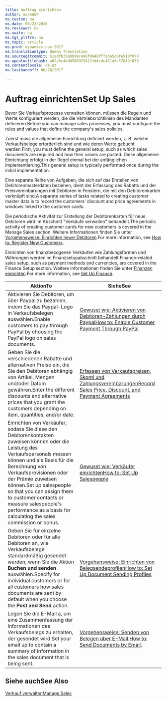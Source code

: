 ```yaml
---
title: Auftrag einrichten
author: SorenGP
ms.custom: na
ms.date: 09/22/2016
ms.reviewer: na
ms.suite: na
ms.tgt_pltfrm: na
ms.topic: article
ms-prod: dynamics-nav-2017
ms.translationtype: Human Translation
ms.sourcegitcommit: 51adfb3588099c496f0946ff71da5c6fe518f070
ms.openlocfilehash: a02a3c4dd4586925412fd4cdc451a9c57842f839
ms.contentlocale: de-at
ms.lasthandoff: 06/26/2017

---
```


# <a name="set-up-sales"></a><span data-ttu-id="ab6cf-102">Auftrag einrichten</span><span class="sxs-lookup"><span data-stu-id="ab6cf-102">Set Up Sales</span></span>

<span data-ttu-id="ab6cf-103">Bevor Sie Verkaufsprozesse verwalten können, müssen die Regeln und Werte konfiguriert werden, die die Vertriebsrichtlinien des Mandanten definieren.</span><span class="sxs-lookup"><span data-stu-id="ab6cf-103">Before you can manage sales processes, you must configure the rules and values that define the company's sales policies.</span></span>

<span data-ttu-id="ab6cf-104">Zuerst muss die allgemeine Einrichtung definiert werden, z. B. welche Verkaufsbelege erforderlich sind und wie deren Werte gebucht werden.</span><span class="sxs-lookup"><span data-stu-id="ab6cf-104">First, you must define the general setup, such as which sales documents are required and how their values are posted.</span></span> <span data-ttu-id="ab6cf-105">Diese allgemeine Einrichtung erfolgt in der Regel einmal bei der anfänglichen Implementierung.</span><span class="sxs-lookup"><span data-stu-id="ab6cf-105">This general setup is typically performed once during the initial implementation.</span></span>

<span data-ttu-id="ab6cf-106">Eine separate Reihe von Aufgaben, die sich auf das Erstellen von Debitorenmasterdaten beziehen, dient der Erfassung des Rabatts und der Preisvereinbarungen mit Debitoren in Fenstern, die mit den Debitorenkarten verknüpft sind.</span><span class="sxs-lookup"><span data-stu-id="ab6cf-106">A separate series of tasks related to creating customer master data is to record the customers' discount and price agreements in windows linked to the customer cards.</span></span>

<span data-ttu-id="ab6cf-107">Die periodische Aktivität zur Erstellung der Debitorenkarten für neue Debitoren wird im Abschnitt "Verkäufe verwalten" behandelt.</span><span class="sxs-lookup"><span data-stu-id="ab6cf-107">The periodic activity of creating customer cards for new customers is covered in the Manage Sales section.</span></span> <span data-ttu-id="ab6cf-108">Weitere Informationen finden Sie unter [Vorgehensweise: Einrichten neuer Debitoren](sales-how-register-new-customers.md).</span><span class="sxs-lookup"><span data-stu-id="ab6cf-108">For more information, see [How to: Register New Customers](sales-how-register-new-customers.md).</span></span>

<span data-ttu-id="ab6cf-109">Einrichten von finanzbezogenen Verkäufen wie Zahlungsformen und Währungen werden im Finanzsetupabschnitt behandelt.</span><span class="sxs-lookup"><span data-stu-id="ab6cf-109">Finance-related sales setup, such as payment methods and currencies, are covered in the Finance Setup section.</span></span> <span data-ttu-id="ab6cf-110">Weitere Informationen finden Sie unter [Finanzen einrichten](finance-setup-setup-finance-setup.md).</span><span class="sxs-lookup"><span data-stu-id="ab6cf-110">For more information, see [Set Up Finance](finance-setup-setup-finance-setup.md).</span></span>

|<span data-ttu-id="ab6cf-111">Aktion</span><span class="sxs-lookup"><span data-stu-id="ab6cf-111">To</span></span> |<span data-ttu-id="ab6cf-112">Siehe</span><span class="sxs-lookup"><span data-stu-id="ab6cf-112">See</span></span> |
|---|----|
|<span data-ttu-id="ab6cf-113">Aktivieren Sie Debitoren, um über Paypal zu bezahlen, indem Sie das Paypal-Logo in Verkaufsbelegen auswählen.</span><span class="sxs-lookup"><span data-stu-id="ab6cf-113">Enable customers to pay through PayPal by choosing the PayPal logo on sales documents.</span></span>|[<span data-ttu-id="ab6cf-114">Gewusst wie: Aktivieren von Debitoren-Zahlungen durch Paypal</span><span class="sxs-lookup"><span data-stu-id="ab6cf-114">How to: Enable Customer Payment Through PayPal</span></span>](sales-how-enable-customer-payments-paypal.md)|
|<span data-ttu-id="ab6cf-115">Geben Sie die verschiedenen Rabatte und alternativen Preise ein, die Sie den Debitoren abhängig von Artikel, Mengen und/oder Datum gewähren.</span><span class="sxs-lookup"><span data-stu-id="ab6cf-115">Enter the different discounts and alternative prices that you grant the customers depending on item, quantities, and/or date.</span></span>|[<span data-ttu-id="ab6cf-116">Erfassen von Verkaufspreisen, Skonti und Zahlungsvereinbarungen</span><span class="sxs-lookup"><span data-stu-id="ab6cf-116">Record Sales Price, Discount, and Payment Agreements</span></span>](sales-how-record-sales-price-discount-payment-agreements.md)|
|<span data-ttu-id="ab6cf-117">Einrichten von Verkäufer, sodass Sie diese den Debitorenkontakten zuweisen können oder die Leistung des Verkaufspersonals messen können und als Basis für die Berechnung von Verkaufsprovisionen oder der Prämie zuweisen können.</span><span class="sxs-lookup"><span data-stu-id="ab6cf-117">Set up salespeople so that you can assign them to customer contacts or measure salespeople's performance as a basis for calculating the sales commission or bonus.</span></span>|[<span data-ttu-id="ab6cf-118">Gewusst wie: Verkäufer einrichten</span><span class="sxs-lookup"><span data-stu-id="ab6cf-118">How to: Set Up Salespeople</span></span>](sales-how-setup-salespeople.md)|
|<span data-ttu-id="ab6cf-119">Geben Sie für einzelne Debitoren oder für alle Debitoren an, wie Verkaufsbelege standardmäßig gesendet werden, wenn Sie die Aktion **Buchen und senden** auswählen.</span><span class="sxs-lookup"><span data-stu-id="ab6cf-119">Specify for individual customers or for all customers how sales documents are sent by default when you choose the **Post and Send** action.</span></span>|[<span data-ttu-id="ab6cf-120">Vorgehensweise: Einrichten von Belegsendeprofilen</span><span class="sxs-lookup"><span data-stu-id="ab6cf-120">How to: Set Up Document Sending Profiles</span></span>](sales-how-setup-document-send-profiles.md)|
|<span data-ttu-id="ab6cf-121">Legen Sie die E-Mail a, um eine Zusammenfassung der Informationen des Verkaufsbelegs zu erhalten, der gesendet wird.</span><span class="sxs-lookup"><span data-stu-id="ab6cf-121">Set your email up to contain a summary of information in the sales document that is being sent.</span></span>|<span data-ttu-id="ab6cf-122">[Vorgehensweise: Senden von Belegen über E-Mail](ui-how-send-documents-email.md).</span><span class="sxs-lookup"><span data-stu-id="ab6cf-122">[How to: Send Documents by Email](ui-how-send-documents-email.md).</span></span>|

## <a name="see-also"></a><span data-ttu-id="ab6cf-123">Siehe auch</span><span class="sxs-lookup"><span data-stu-id="ab6cf-123">See Also</span></span>  
[<span data-ttu-id="ab6cf-124">Verkauf verwalten</span><span class="sxs-lookup"><span data-stu-id="ab6cf-124">Manage Sales</span></span>](sales-manage-sales.md)

